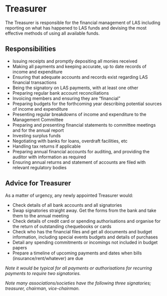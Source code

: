 # Treasurer

The Treasurer is responsible for the financial management of LAS including reporting on what has happened to LAS funds and devising the most effective methods of using all available funds. 

## Responsibilities

- Issuing receipts and promptly depositing all monies received
- Making all payments and keeping accurate, up to date records of income and expenditure
- Ensuring that adequate accounts and records exist regarding LAS financial transactions
- Being the signatory on LAS payments, with at least one other
- Preparing regular bank account reconciliations
- Invoicing members and ensuring they are “financial”
- Preparing budgets for the forthcoming year describing potential sources of income and expenditure
- Presenting regular breakdowns of income and expenditure to the Management Committee
- Preparing and presenting financial statements to committee meetings and for the annual report
- Investing surplus funds
- Negotiating with banks for loans, overdraft facilities, etc
- Handling tax returns if applicable
- Preparing annual financial accounts for auditing, and providing the auditor with information as required
- Ensuring annual returns and statement of accounts are filed with relevant regulatory bodies
	
## Advice for Treasurer

As a matter of urgency, any newly appointed Treasurer would:

- Check details of all bank accounts and all signatories
- Swap signatories straight away. Get the forms from the bank and take them to the annual meeting
- Check details of credit card or spending authorisations and organise for the return of outstanding chequebooks or cards
- Check who has the financial files and get all documents and budget information, including special events budgets and details of purchases
- Detail any spending commitments or incomings not included in budget papers
- Prepare a timeline of upcoming payments and dates when bills (insurance/rent/whatever) are due

_Note it would be typical for all payments or authorisations for recurring payments to require two signatories._

_Note many associations/societies have the following three signatories; treasurer, chairman, vice-chairman._
